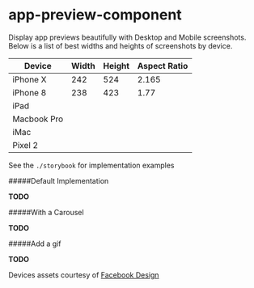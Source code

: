 # app-preview-component

Display app previews beautifully with Desktop and Mobile screenshots. Below is a list of best widths and heights of screenshots by device.

| Device        | Width         | Height  | Aspect Ratio
| ------------- |---------------| --------| --------------|
| iPhone X      | 242           | 524     | 2.165         |
| iPhone 8      | 238           | 423     | 1.77          |
| iPad          |               |         |               |
| Macbook Pro   |               |         |               |
| iMac          |               |         |               |
| Pixel 2       |               |         |               |

See the `./storybook` for implementation examples

#####Default Implementation

**TODO**

#####With a Carousel

**TODO**

#####Add a gif

**TODO**


Devices assets courtesy of [Facebook Design](https://facebook.design/devices)
